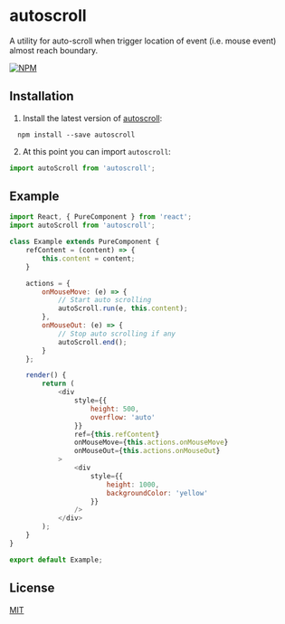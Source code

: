 # autoscroll

A utility for auto-scroll when trigger location of event (i.e. mouse event) almost reach boundary.

[![NPM](https://nodei.co/npm/autoscroll.png?downloads=true&stars=true)](https://www.npmjs.com/package/autoscroll/)

## Installation

1. Install the latest version of [autoscroll](https://github.com/seawind543/autoScroll):

```
  npm install --save autoscroll
  ```

2. At this point you can import `autoscroll`:

```javascript
import autoScroll from 'autoscroll';
```
## Example

```javascript
import React, { PureComponent } from 'react';
import autoScroll from 'autoscroll';

class Example extends PureComponent {
    refContent = (content) => {
        this.content = content;
    }

    actions = {
        onMouseMove: (e) => {
            // Start auto scrolling
            autoScroll.run(e, this.content);
        },
        onMouseOut: (e) => {
            // Stop auto scrolling if any
            autoScroll.end();
        }
    };

    render() {
        return (
            <div
                style={{
                    height: 500,
                    overflow: 'auto'
                }}
                ref={this.refContent}
                onMouseMove={this.actions.onMouseMove}
                onMouseOut={this.actions.onMouseOut}
            >
                <div
                    style={{
                        height: 1000,
                        backgroundColor: 'yellow'
                    }}
                />
            </div>
        );
    }
}

export default Example;

```

## License

[MIT](https://github.com/seawind543/autoScroll/blob/master/LICENSE)